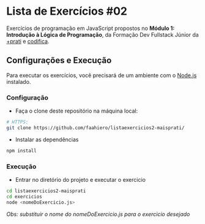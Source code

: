 # Lista de Exercícios #02

Exercícios de programação em JavaScript propostos no **Módulo 1: Introdução à Lógica de Programação**, da Formação Dev Fullstack Júnior da [+prati](https://www.maisprati.com.br/) e [codifica](https://www.codificaedu.com.br/).

## Configurações e Execução

Para executar os exercícios, você precisará de um ambiente com o [Node.js](https://nodejs.org/) instalado.

### Configuração

- Faça o clone deste repositório na máquina local:

```bash
# HTTPS:
git clone https://github.com/faahiero/listaexercicios2-maisprati/
```

- Instalar as dependências

```bash
npm install
```

### Execução

- Entrar no diretório do projeto e executar o exercicio

```bash
cd listaexercicios2-maisprati
cd exercicios
node <nomeDoExercicio.js>
```

_Obs: substituir o nome do nomeDoExercicio.js para o exercicio desejado_
